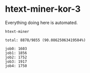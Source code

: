 # htext-miner-kor-3

Everything doing here is automated.

```
htext-miner

total: 8878/9855 (90.08625063419584%)

job0: 1603
job1: 1856
job2: 1752
job3: 1917
job4: 1750
```